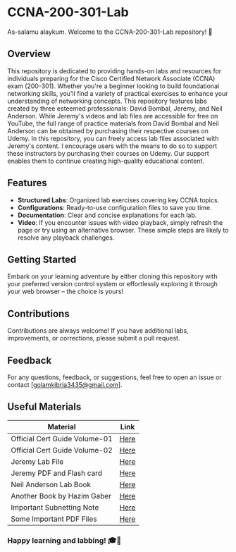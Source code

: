 # CCNA-200-301-Lab

As-salamu alaykum. Welcome to the CCNA-200-301-Lab repository! 🚀

## Overview

This repository is dedicated to providing hands-on labs and resources for individuals preparing for the Cisco Certified Network Associate (CCNA) exam (200-301). Whether you're a beginner looking to build foundational networking skills, you'll find a variety of practical exercises to enhance your understanding of networking concepts. This repository features labs created by three esteemed professionals: David Bombal, Jeremy, and Neil Anderson. While Jeremy's videos and lab files are accessible for free on YouTube, the full range of practice materials from David Bombal and Neil Anderson can be obtained by purchasing their respective courses on Udemy. In this repository, you can freely access lab files associated with Jeremy's content. I encourage users with the means to do so to support these instructors by purchasing their courses on Udemy. Our support enables them to continue creating high-quality educational content. 

## Features

- **Structured Labs**: Organized lab exercises covering key CCNA topics.
- **Configurations**: Ready-to-use configuration files to save you time.
- **Documentation**: Clear and concise explanations for each lab.
- **Video**: If you encounter issues with video playback, simply refresh the page or try using an alternative browser. These simple steps are likely to resolve any playback challenges.

## Getting Started

Embark on your learning adventure by either cloning this repository with your preferred version control system or effortlessly exploring it through your web browser – the choice is yours! 

## Contributions
Contributions are always welcome! If you have additional labs, improvements, or corrections, please submit a pull request. 

## Feedback
For any questions, feedback, or suggestions, feel free to open an issue or contact [golamkibria3435@gmail.com].

## Useful Materials

| Material | Link |
|----------|----------|
| Official Cert Guide Volume-01 | [Here](https://mega.nz/folder/7ww3XQiI#rbsJM30ejexfDgTNW2rftA) | 
| Official Cert Guide Volume-02 | [Here](https://mega.nz/folder/WtBz3RDL#ZZCwTeEoxosfVKZaV7h7_Q) | 
| Jeremy Lab File | [Here](https://mega.nz/folder/OopRwYjb#ME8GSMbQQFLK51H_xZRSOQ) |
| Jeremy PDF and Flash card | [Here](https://mega.nz/folder/n8QXiR7S#Rognn2PnGaD4hQAA0EleEQ) |
| Neil Anderson Lab Book | [Here](https://mega.nz/file/y1ZQTAoZ#KJ6CphqDEegi5MBeDI0jawSJ177m7fuW_LxniDJAbYM) |
| Another Book by Hazim Gaber | [Here](https://mega.nz/file/zoYR0KBQ#TwOFOekgZLLpx7P5g10Q_ucVrmUZj5z6N5DctWFkkqs) |
| Important Subnetting Note | [Here](https://mega.nz/folder/vpxlyQoZ#bH84d3Kfv155zCZW2YcSGw) |
| Some Important PDF Files | [Here](https://mega.nz/folder/L1pgELbB#hU1T71ZANBB3PnLuzrPrnQ) |


### **Happy learning and labbing! 🎓🔧**
